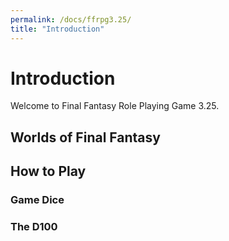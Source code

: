 ```yaml
---
permalink: /docs/ffrpg3.25/
title: "Introduction"
---
```


# Introduction

Welcome to Final Fantasy Role Playing Game 3.25.

## Worlds of Final Fantasy

## How to Play

### Game Dice

### The D100



